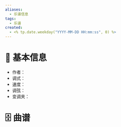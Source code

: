 ```yaml
---
aliases:
  - 乐谱信息
tags:
  - 乐谱
created:
  - <% tp.date.weekday("YYYY-MM-DD HH:mm:ss", 0) %>
---
```

# 🎸 基本信息

- 作者：
- 调式：
- 速度：
- 调弦：
- 变调夹：

# 🗄 曲谱

